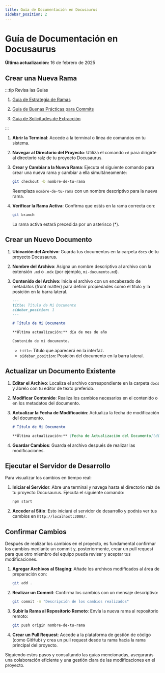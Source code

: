 ```yaml
---
title: Guía de Documentación en Docusaurus
sidebar_position: 2
---
```


# Guía de Documentación en Docusaurus

**Última actualización:** 16 de febrero de 2025

## Crear una Nueva Rama

:::tip Revisa las Guías

1. [Guía de Estrategia de Ramas](/docs/guias/github/git-branches/)

2. [Guía de Buenas Prácticas para Commits](/docs/guias/github/git-commits/)

3. [Guía de Solicitudes de Extracción](/docs/guias/github/git-pull/)

:::

1. **Abrir la Terminal**: Accede a la terminal o línea de comandos en tu sistema.

2. **Navegar al Directorio del Proyecto**: Utiliza el comando `cd` para dirigirte al directorio raíz de tu proyecto Docusaurus.

3. **Crear y Cambiar a la Nueva Rama**: Ejecuta el siguiente comando para crear una nueva rama y cambiar a ella simultáneamente:

   ```bash
   git checkout -b nombre-de-tu-rama
   ```

   Reemplaza `nombre-de-tu-rama` con un nombre descriptivo para la nueva rama.

4. **Verificar la Rama Activa**: Confirma que estás en la rama correcta con:

   ```bash
   git branch
   ```

   La rama activa estará precedida por un asterisco (\*).

## Crear un Nuevo Documento

1. **Ubicación del Archivo**: Guarda tus documentos en la carpeta `docs` de tu proyecto Docusaurus.

2. **Nombre del Archivo**: Asigna un nombre descriptivo al archivo con la extensión `.md` o `.mdx` (por ejemplo, `mi-documento.md`).

3. **Contenido del Archivo**: Inicia el archivo con un encabezado de metadatos (front matter) para definir propiedades como el título y la posición en la barra lateral.

   ```markdown
   ---
   title: Título de Mi Documento
   sidebar_position: 1
   ---

   # Título de Mi Documento

   **Última actualización:** día de mes de año

   Contenido de mi documento.
   ```

   - `title`: Título que aparecerá en la interfaz.
   - `sidebar_position`: Posición del documento en la barra lateral.

## Actualizar un Documento Existente

1. **Editar el Archivo**: Localiza el archivo correspondiente en la carpeta `docs` y ábrelo con tu editor de texto preferido.

2. **Modificar Contenido**: Realiza los cambios necesarios en el contenido o en los metadatos del documento.

3. **Actualizar la Fecha de Modificación**: Actualiza la fecha de modificación del documento.

   ```markdown
   # Título de Mi Documento

   **Última actualización:** [Fecha de Actualización del Documento](día de mes de año)
   ```

4. **Guardar Cambios**: Guarda el archivo después de realizar las modificaciones.

## Ejecutar el Servidor de Desarrollo

Para visualizar los cambios en tiempo real:

1. **Iniciar el Servidor**: Abre una terminal y navega hasta el directorio raíz de tu proyecto Docusaurus. Ejecuta el siguiente comando:

   ```bash
   npm start
   ```

2. **Acceder al Sitio**: Esto iniciará el servidor de desarrollo y podrás ver tus cambios en `http://localhost:3000/`.

## Confirmar Cambios

Después de realizar los cambios en el proyecto, es fundamental confirmar los cambios mediante un commit y, posteriormente, crear un pull request para que otro miembro del equipo pueda revisar y aceptar tus modificaciones.

1. **Agregar Archivos al Staging**: Añade los archivos modificados al área de preparación con:

   ```bash
   git add .
   ```

2. **Realizar un Commit**: Confirma los cambios con un mensaje descriptivo:

   ```bash
   git commit -m "Descripción de los cambios realizados"
   ```

3. **Subir la Rama al Repositorio Remoto**: Envía la nueva rama al repositorio remoto:

   ```bash
   git push origin nombre-de-tu-rama
   ```

4. **Crear un Pull Request**: Accede a la plataforma de gestión de código (como GitHub) y crea un pull request desde tu rama hacia la rama principal del proyecto.

Siguiendo estos pasos y consultando las guías mencionadas, asegurarás una colaboración eficiente y una gestión clara de las modificaciones en el proyecto.
